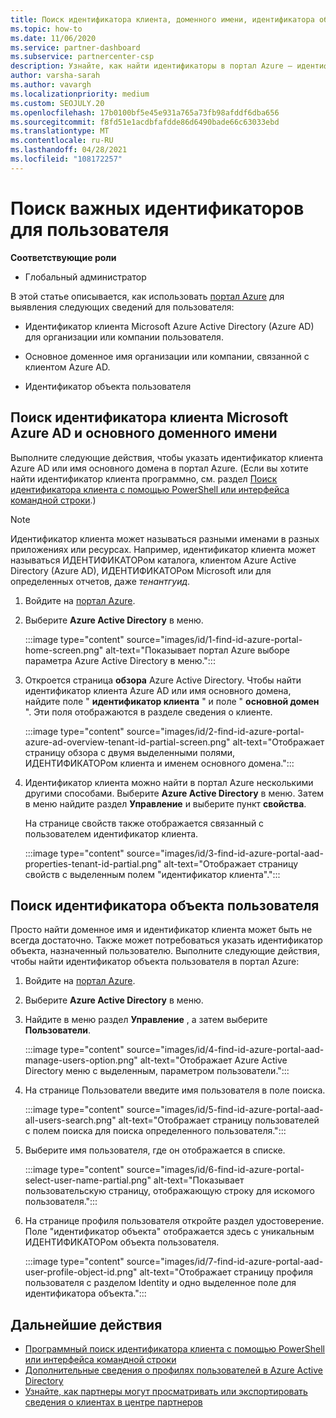 ```yaml
---
title: Поиск идентификатора клиента, доменного имени, идентификатора объекта пользователя
ms.topic: how-to
ms.date: 11/06/2020
ms.service: partner-dashboard
ms.subservice: partnercenter-csp
description: Узнайте, как найти идентификаторы в портал Azure — идентификатор клиента Azure AD в Организации, доменное имя или идентификатор конкретного объекта пользователя. Для некоторых задач требуются эти сведения.
author: varsha-sarah
ms.author: vavargh
ms.localizationpriority: medium
ms.custom: SEOJULY.20
ms.openlocfilehash: 17b0100bf5e45e931a765a73fb98afddf6dba656
ms.sourcegitcommit: f8fd51e1acdbfafdde86d6490bade66c63033ebd
ms.translationtype: MT
ms.contentlocale: ru-RU
ms.lasthandoff: 04/28/2021
ms.locfileid: "108172257"
---
```

# <a name="locate-important-ids-for-a-user"></a>Поиск важных идентификаторов для пользователя

**Соответствующие роли**

- Глобальный администратор

В этой статье описывается, как использовать [портал Azure](https://portal.azure.com/) для выявления следующих сведений для пользователя:

- Идентификатор клиента Microsoft Azure Active Directory (Azure AD) для организации или компании пользователя.

- Основное доменное имя организации или компании, связанной с клиентом Azure AD.

- Идентификатор объекта пользователя

## <a name="find-the-microsoft-azure-ad-tenant-id-and-primary-domain-name"></a>Поиск идентификатора клиента Microsoft Azure AD и основного доменного имени

Выполните следующие действия, чтобы указать идентификатор клиента Azure AD или имя основного домена в портал Azure. (Если вы хотите найти идентификатор клиента программно, см. раздел [Поиск идентификатора клиента с помощью PowerShell или интерфейса командной строки](/azure/active-directory/fundamentals/active-directory-how-to-find-tenant.md#find-tenant-id-with-powershell).)

> [!NOTE]
> Идентификатор клиента может называться разными именами в разных приложениях или ресурсах. Например, идентификатор клиента может называться ИДЕНТИФИКАТОРом каталога, клиентом Azure Active Directory (Azure AD), ИДЕНТИФИКАТОРом Microsoft или для определенных отчетов, даже *тенантгуид*.

1. Войдите на [портал Azure](https://portal.azure.com/).

2. Выберите **Azure Active Directory** в меню.

   :::image type="content" source="images/id/1-find-id-azure-portal-home-screen.png" alt-text="Показывает портал Azure выборе параметра Azure Active Directory в меню.":::

3. Откроется страница **обзора** Azure Active Directory. Чтобы найти идентификатор клиента Azure AD или имя основного домена, найдите поле " **идентификатор клиента** " и поле " **основной домен** ". Эти поля отображаются в разделе сведения о клиенте.

   :::image type="content" source="images/id/2-find-id-azure-portal-azure-ad-overview-tenant-id-partial-screen.png" alt-text="Отображает страницу обзора с двумя выделенными полями, ИДЕНТИФИКАТОРом клиента и именем основного домена.":::

4. Идентификатор клиента можно найти в портал Azure несколькими другими способами. Выберите **Azure Active Directory** в меню. Затем в меню найдите раздел **Управление** и выберите пункт **свойства**.

   На странице свойств также отображается связанный с пользователем идентификатор клиента.

   :::image type="content" source="images/id/3-find-id-azure-portal-aad-properties-tenant-id-partial.png" alt-text="Отображает страницу свойств с выделенным полем &quot;идентификатор клиента&quot;.":::

## <a name="find-the-user-object-id"></a>Поиск идентификатора объекта пользователя

Просто найти доменное имя и идентификатор клиента может быть не всегда достаточно. Также может потребоваться указать идентификатор объекта, назначенный пользователю. Выполните следующие действия, чтобы найти идентификатор объекта пользователя в портал Azure:

1. Войдите на [портал Azure](https://portal.azure.com/).

2. Выберите **Azure Active Directory** в меню.

3. Найдите в меню раздел **Управление** , а затем выберите **Пользователи**.

      :::image type="content" source="images/id/4-find-id-azure-portal-aad-manage-users-option.png" alt-text="Отображает Azure Active Directory меню с выделенным, параметром пользователи.":::

4. На странице Пользователи введите имя пользователя в поле поиска.

      :::image type="content" source="images/id/5-find-id-azure-portal-aad-all-users-search.png" alt-text="Отображает страницу пользователей с полем поиска для поиска определенного пользователя.":::

5. Выберите имя пользователя, где он отображается в списке.  

      :::image type="content" source="images/id/6-find-id-azure-portal-select-user-name-partial.png" alt-text="Показывает пользовательскую страницу, отображающую строку для искомого пользователя.":::

6. На странице профиля пользователя откройте раздел удостоверение. Поле "идентификатор объекта" отображается здесь с уникальным ИДЕНТИФИКАТОРом объекта пользователя.

      :::image type="content" source="images/id/7-find-id-azure-portal-aad-user-profile-object-id.png" alt-text="Отображает страницу профиля пользователя с разделом Identity и одно выделенное поле для идентификатора объекта.":::

## <a name="next-steps"></a>Дальнейшие действия

- [Программный поиск идентификатора клиента с помощью PowerShell или интерфейса командной строки](/azure/active-directory/fundamentals/active-directory-how-to-find-tenant)
- [Дополнительные сведения о профилях пользователей в Azure Active Directory](/azure/active-directory/fundamentals/active-directory-users-profile-azure-portal)
- [Узнайте, как партнеры могут просматривать или экспортировать сведения о клиентах в центре партнеров](see-your-customer-list.md)

